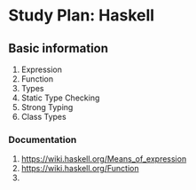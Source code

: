 # Study Plan: Haskell

## Basic information
   1. Expression
   2. Function
   3. Types
   4. Static Type Checking
   5. Strong Typing
   6. Class Types
   
   ### Documentation
   1. https://wiki.haskell.org/Means_of_expression
   2. https://wiki.haskell.org/Function
   3. 
